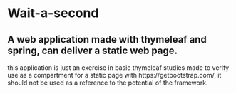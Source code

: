 # Wait-a-second

<h2>A web application made with thymeleaf and spring, can deliver a static web page.</h2>

<p> this application is just an exercise in basic thymeleaf studies made to verify use as a compartment for a static page with https://getbootstrap.com/, it should not be used as a reference to the potential of the framework. </p>
